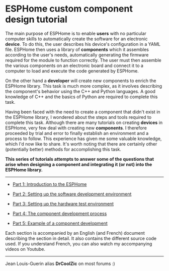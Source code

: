 # ESPHome custom component design tutorial

The main purpose of ESPHome is to enable **users** with no particular computer skills to automatically create the software for an electronic **device**. To do this, the user describes his device's configuration in a YAML file. ESPHome then uses a library of **components** which it assembles according to the user's needs, automatically generating the firmware required for the module to function correctly. The user must then assemble the various components on an electronic board and connect it to a computer to load and execute the code generated by ESPHome.

On the other hand a **developer** will create new components to enrich the ESPHome library. This task is much more complex, as it involves describing the component's behavior using the C++ and Python languages. A good knowledge of C++ and the basics of Python are required to complete this task.

Having been faced with the need to create a component that didn't exist in the ESPHome library, I wondered about the steps and tools required to complete this task. Although there are many tutorials on creating **devices** in ESPHome, very few deal with creating new **components**. I therefore proceeded by trial and error to finally establish an environment and a process to follow. This experience has given me some valuable knowledge, which I'd now like to share.
It's worth noting that there are certainly other (potentially better) methods for accomplishing this task.

**This series of tutorials attempts to answer some of the questions that arise when designing a component and integrating it (or not) into the ESPHome library.**
___

- [Part 1: Introduction to the ESPHome](/Part1-introduction/)

- [Part 2: Setting up the software development environment](/Part2-setup-soft-env/)

- [Part 3: Setting up the hardware test environment](/Part3-setup-hard-env/)

- [Part 4: The component development process](/Part4-comp-dev-process/)

- [Part 5: Example of a component development](/Part5-component-exemple/)

Each section is accompanied by an English (and French) document describing the section in detail. It also contains the different source code used.
If you understand French, you can also watch my accompanying videos on Youtube.
___
Jean Louis-Guerin alias **DrCoolZic** on most forums :)
